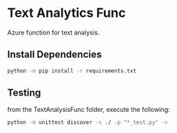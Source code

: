 # Text Analytics Func
Azure function for text analysis.

## Install Dependencies
```bash
python -m pip install -r requirements.txt
```

## Testing
from the TextAnalysisFunc folder, execute the following:
```bash
python -m unittest discover -s ./ -p "*_test.py" -v
```
